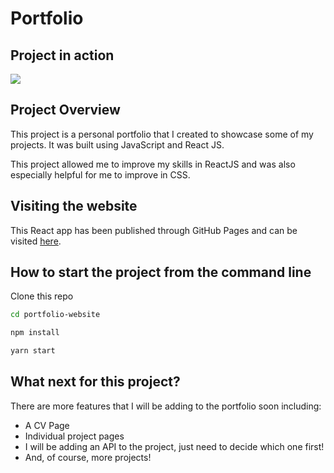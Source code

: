 # Portfolio

## Project in action

<img src="./myportfolio/public/videos/demo.gif" />

## Project Overview

This project is a personal portfolio that I created to showcase some of my projects. It was built using JavaScript and React JS.

This project allowed me to improve my skills in ReactJS and was also especially helpful for me to improve in CSS.

## Visiting the website

This React app has been published through GitHub Pages and can be visited [here](https://ddottyler.github.io/portfolio-react/).

## How to start the project from the command line

Clone this repo

```sh
cd portfolio-website
```

```sh
npm install
```

```sh
yarn start
```

## What next for this project?

There are more features that I will be adding to the portfolio soon including:

- A CV Page
- Individual project pages
- I will be adding an API to the project, just need to decide which one first!
- And, of course, more projects!
